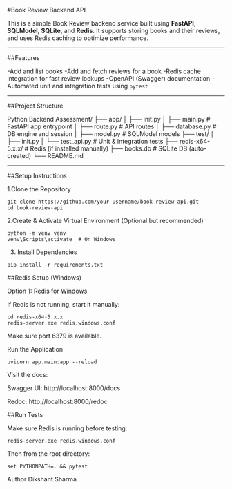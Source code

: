 #Book Review Backend API

This is a simple Book Review backend service built using **FastAPI**, **SQLModel**, **SQLite**, and **Redis**. It supports storing books and their reviews, and uses Redis caching to optimize performance.

---

##Features

-Add and list books
-Add and fetch reviews for a book
-Redis cache integration for fast review lookups
-OpenAPI (Swagger) documentation
-Automated unit and integration tests using `pytest`

---

##Project Structure

Python Backend Assessment/
├── app/
│ ├── init.py
│ ├── main.py # FastAPI app entrypoint
│ ├── route.py # API routes
│ ├── database.py # DB engine and session
│ ├── model.py # SQLModel models
├── test/
│ ├── init.py
│ └── test_api.py # Unit & integration tests
├── redis-x64-5.x.x/ # Redis (if installed manually)
├── books.db # SQLite DB (auto-created)
└── README.md


---

##Setup Instructions

1.Clone the Repository

```
git clone https://github.com/your-username/book-review-api.git
cd book-review-api
```

2.Create & Activate Virtual Environment (Optional but recommended)

```
python -m venv venv
venv\Scripts\activate  # On Windows
```
3. Install Dependencies

```
pip install -r requirements.txt
```

##Redis Setup (Windows)

Option 1: Redis for Windows

If Redis is not running, start it manually:
```
cd redis-x64-5.x.x
redis-server.exe redis.windows.conf
```
Make sure port 6379 is available.

Run the Application

```
uvicorn app.main:app --reload
```

Visit the docs:

Swagger UI: http://localhost:8000/docs

Redoc: http://localhost:8000/redoc

##Run Tests

Make sure Redis is running before testing:
```
redis-server.exe redis.windows.conf
```
Then from the root directory:
```
set PYTHONPATH=. && pytest
```


Author
Dikshant Sharma
